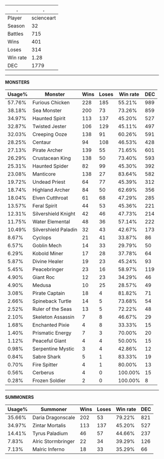 .|.
|-|-
Player|scienceart
Season|32
Battles|715
Wins|401
Loses|314
Win rate|1.28
DEC|1779

---
**MONSTERS**

Usage%|Monster|Wins|Loses|Win rate|DEC|
-|-|-|-|-|-|
57.76%|Furious Chicken|228|185|55.21%|989|
38.18%|Sea Monster|200|73|73.26%|859|
34.97%|Haunted Spirit|113|137|45.20%|527|
32.87%|Twisted Jester|106|129|45.11%|497|
32.03%|Creeping Ooze|138|91|60.26%|591|
28.25%|Centaur|94|108|46.53%|428|
27.13%|Pirate Archer|139|55|71.65%|601|
26.29%|Crustacean King|138|50|73.40%|593|
25.31%|Haunted Spider|82|99|45.30%|392|
23.08%|Manticore|138|27|83.64%|582|
19.72%|Undead Priest|64|77|45.39%|312|
18.74%|Highland Archer|84|50|62.69%|356|
18.04%|Elven Cutthroat|61|68|47.29%|285|
13.57%|Feral Spirit|44|53|45.36%|221|
12.31%|Silvershield Knight|42|46|47.73%|214|
11.75%|Water Elemental|48|36|57.14%|222|
10.49%|Silvershield Paladin|32|43|42.67%|173|
8.67%|Cyclops|21|41|33.87%|86|
6.57%|Goblin Mech|14|33|29.79%|50|
6.29%|Kobold Miner|17|28|37.78%|64|
5.87%|Divine Healer|19|23|45.24%|93|
5.45%|Peacebringer|23|16|58.97%|119|
4.90%|Giant Roc|12|23|34.29%|46|
4.90%|Medusa|10|25|28.57%|49|
3.08%|Pirate Captain|18|4|81.82%|71|
2.66%|Spineback Turtle|14|5|73.68%|54|
2.52%|Ruler of the Seas|13|5|72.22%|48|
2.10%|Skeleton Assassin|7|8|46.67%|29|
1.68%|Enchanted Pixie|4|8|33.33%|15|
1.40%|Prismatic Energy|7|3|70.00%|20|
1.12%|Peaceful Giant|4|4|50.00%|15|
0.98%|Serpentine Mystic|3|4|42.86%|12|
0.84%|Sabre Shark|5|1|83.33%|19|
0.70%|Fire Spitter|4|1|80.00%|13|
0.56%|Cerberus|4|0|100.00%|15|
0.28%|Frozen Soldier|2|0|100.00%|8|

---
**SUMMONERS**

Usage%|Summoner|Wins|Loses|Win rate|DEC|
-|-|-|-|-|-|
35.66%|Daria Dragonscale|202|53|79.22%|821|
34.97%|Zintar Mortalis|113|137|45.20%|527|
14.41%|Tyrus Paladium|46|57|44.66%|237|
7.83%|Alric Stormbringer|22|34|39.29%|126|
7.13%|Malric Inferno|18|33|35.29%|66|
